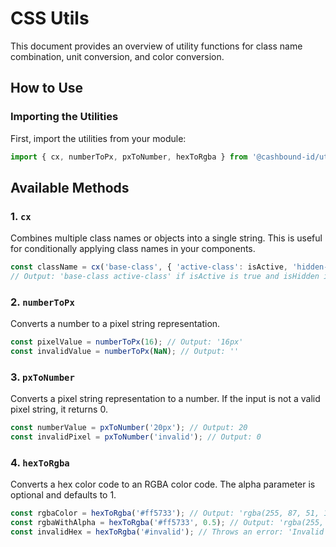 # CSS Utils

This document provides an overview of utility functions for class name combination, unit conversion, and color conversion.

## How to Use

### Importing the Utilities

First, import the utilities from your module:

```typescript
import { cx, numberToPx, pxToNumber, hexToRgba } from '@cashbound-id/utils/css';
```

## Available Methods
### 1. `cx`
Combines multiple class names or objects into a single string. This is useful for conditionally applying class names in your components.

```typescript
const className = cx('base-class', { 'active-class': isActive, 'hidden-class': isHidden });
// Output: 'base-class active-class' if isActive is true and isHidden is false
```

### 2. `numberToPx`
Converts a number to a pixel string representation.

```typescript
const pixelValue = numberToPx(16); // Output: '16px'
const invalidValue = numberToPx(NaN); // Output: ''
```

### 3. `pxToNumber`
Converts a pixel string representation to a number. If the input is not a valid pixel string, it returns 0.

```typescript
const numberValue = pxToNumber('20px'); // Output: 20
const invalidPixel = pxToNumber('invalid'); // Output: 0
```

### 4. `hexToRgba`
Converts a hex color code to an RGBA color code. The alpha parameter is optional and defaults to 1.

```typescript
const rgbaColor = hexToRgba('#ff5733'); // Output: 'rgba(255, 87, 51, 1)'
const rgbaWithAlpha = hexToRgba('#ff5733', 0.5); // Output: 'rgba(255, 87, 51, 0.5)'
const invalidHex = hexToRgba('#invalid'); // Throws an error: 'Invalid hex color code'
```